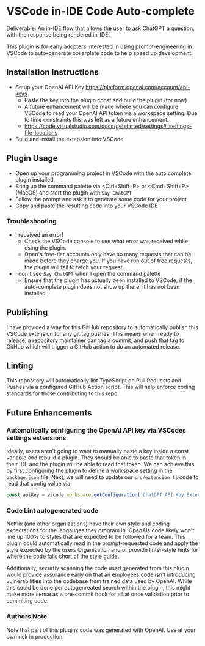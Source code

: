 # VSCode in-IDE Code Auto-complete

Deliverable: An in-IDE flow that allows the user to ask ChatGPT a question, with the response being rendered in-IDE.

This plugin is for early adopters interested in using prompt-engineering in
VSCode to auto-generate boilerplate code to help speed up development.

## Installation Instructions

- Setup your OpenAI API Key https://platform.openai.com/account/api-keys
    + Paste the key into the plugin const and build the plugin (for now)
    + A future enhancement will be made where you can configure VSCode to
    read your OpenAI API token via a workspace setting. Due to time constraints
    this was left as a future enhancement.
    + https://code.visualstudio.com/docs/getstarted/settings#_settings-file-locations
- Build and install the extension into VSCode

## Plugin Usage

- Open up your programming project in VSCode with the auto complete plugin installed.
- Bring up the command palette via <Ctrl+Shift+P> or <Cmd+Shift+P> (MacOS) and start the plugin with `Say ChatGPT`
- Follow the prompt and ask it to generate some code for your project
- Copy and paste the resulting code into your VSCode IDE

### Troubleshooting

- I received an error!
    + Check the VSCode console to see what error was received while using the plugin.
    + Open's free-tier accounts only have so many requests that can be made before
    they charge you. If you have run out of free requests, the plugin will fail to
    fetch your request.
- I don't see `Say ChatGPT` when I open the command palette
    + Ensure that the plugin has actually been installed to VSCode, if the auto-complete
    plugin does not show up there, it has not been installed

## Publishing

I have provided a way for this GitHub repository to automatically publish
this VSCode extension for any git tag pushes. This means when ready to release,
a repository maintainer can tag a commit, and push that tag to GitHub which will
trigger a GitHub action to do an automated release.

## Linting

This repository will automatically lint TypeScript on Pull Requests and Pushes via
a configured GitHub Action script. This will help enforce coding standards for
those contributing to this repo.

## Future Enhancements

### Automatically configuring the OpenAI API key via VSCodes settings extensions

Ideally, users aren't going to want to manually paste a key inside a const variable
and rebuild a plugin. They should be able to paste that token in their IDE
and the plugin will be able to read that token. We can achieve this by first
configuring the plugin to define a workspace setting in the `package.json` file.
Next, we will need to update our `src/extension.ts` code to read that config value
via 

```typescript
const apiKey = vscode.workspace.getConfiguration('ChatGPT API Key Extension');
```

### Code Lint autogenerated code

Netflix (and other organizations) have their own style and coding expectations
for the langauges they program in. OpenAIs code likely won't line up 100% to styles
that are expected to be followed for a team. This plugin could automatically read in
the prompt-requested code and apply the style expected by the users Organization
and or provide linter-style hints for where the code falls short of the style guide.

Additionally, securtiy scanning the code used generated from this plugin would
provide assurance early on that an employees code isn't introducing vulnerabilities
into the codebase from trained data used by OpenAI. While this could be done
per autogenreated search within the plugin, this might make more sense as a pre-commit hook
for all at once validation prior to commiting code.

### Authors Note

Note that part of this plugins code was generated with OpenAI. Use at your own
risk in production!
